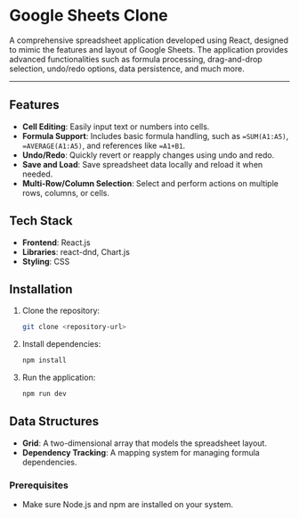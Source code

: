 # **Google Sheets Clone**

A comprehensive spreadsheet application developed using React, designed to mimic the features and layout of Google Sheets. The application provides advanced functionalities such as formula processing, drag-and-drop selection, undo/redo options, data persistence, and much more.

---

## **Features**
- **Cell Editing**: Easily input text or numbers into cells.
- **Formula Support**: Includes basic formula handling, such as `=SUM(A1:A5)`, `=AVERAGE(A1:A5)`, and references like `=A1+B1`.
- **Undo/Redo**: Quickly revert or reapply changes using undo and redo.
- **Save and Load**: Save spreadsheet data locally and reload it when needed.
- **Multi-Row/Column Selection**: Select and perform actions on multiple rows, columns, or cells.

## **Tech Stack**
- **Frontend**: React.js
- **Libraries**: react-dnd, Chart.js
- **Styling**: CSS

## **Installation**
1. Clone the repository:
   ```bash
   git clone <repository-url>
2. Install dependencies:
   ```bash
   npm install
3. Run the application:
    ```bash
   npm run dev

## Data Structures
- **Grid**: A two-dimensional array that models the spreadsheet layout.
- **Dependency Tracking**: A mapping system for managing formula dependencies.


### **Prerequisites**
- Make sure Node.js and npm are installed on your system.



